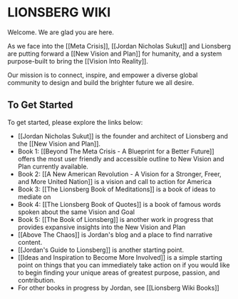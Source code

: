 # LIONSBERG WIKI

Welcome. We are glad you are here. 

As we face into the [[Meta Crisis]], [[Jordan Nicholas Sukut]] and Lionsberg are putting forward a [[New Vision and Plan]] for humanity, and a system purpose-built to bring the [[Vision Into Reality]]. 

Our mission is to connect, inspire, and empower a diverse global community to design and build the brighter future we all desire. 

## To Get Started

To get started, please explore the links below: 

- [[Jordan Nicholas Sukut]] is the founder and architect of Lionsberg and the [[New Vision and Plan]].  
- Book 1: [[Beyond The Meta Crisis - A Blueprint for a Better Future]] offers the most user friendly and accessible outline to New Vision and Plan currently available. 
- Book 2: [[A New American Revolution - A Vision for a Stronger, Freer, and More United Nation]] is a vision and call to action for America 
- Book 3: [[The Lionsberg Book of Meditations]] is a book of ideas to mediate on
- Book 4: [[The Lionsberg Book of Quotes]] is a book of famous words spoken about the same Vision and Goal  
- Book 5: [[The Book of Lionsberg]] is another work in progress that provides expansive insights into the New Vision and Plan  
- [[Above The Chaos]] is Jordan's blog and a place to find narrative content.   
- [[Jordan's Guide to Lionsberg]] is another starting point. 
- [[Ideas and Inspiration to Become More Involved]] is a simple starting point on things that you can immediately take action on if you would like to begin finding your unique areas of greatest purpose, passion, and contribution. 
- For other books in progress by Jordan, see [[Lionsberg Wiki Books]]

